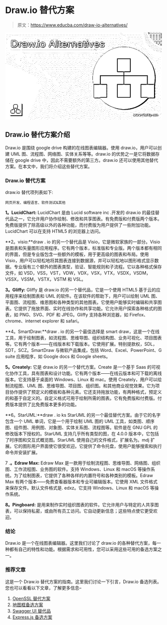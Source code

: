 # Draw.io 替代方案

> 原文：<https://www.educba.com/draw-io-alternatives/>

![Draw.io Alternatives](img/210a1eefb53ada3c948168067acfcac9.png)



## Draw.io 替代方案介绍

Draw.io 是围绕 google drive 构建的在线图表编辑器。使用 draw.io，用户可以创建 UML 图、流程图、网络图、实体关系等等。draw.io 的优势之一是它将数据存储在 google drive 中，因此不需要额外的第三方。draw.io 还可以使用其他替代方案。在本文中，我们将介绍这些替代方案。

### Draw.io 替代方案

draw.io 替代项列表如下:

<small>网页开发、编程语言、软件测试&其他</small>

**1。LucidChart:** LucidChart 是由 Lucid software inc .开发的 draw.io 的最佳替代品之一，它允许用户协作绘制、修改和共享图表。有免费版和付费版两个版本。免费版提供了除高级以外的各种功能，而付费版为用户提供了一些附加功能。LucidChart 可以在支持 HTML5 的浏览器上访问。

**2。visio:**draw . io 的另一个替代品是 Visio，它是微软家族的一部分。Visio 是图表和矢量图形应用程序。它有两个版本，标准版和专业版。两个版本都有相同的界面，但是专业版包含一些额外的模板，用于更高级的图表和布局。使用 Visio，用户可以轻松地将其图表连接到数据源，并可以轻松地以图形格式显示数据。专业版有三个额外的图表类型，验证、智能规则和子流程。它以各种格式保存文件，如 VSD，VSS，VST，VDW，VDX，VSX，VTX，VSDX，VSDM，VSSX，VSSM，VSTX，VSTM 和 VSL。

**3。Gliffy:** Gliffy 是 draw.io 的另一个替代品，它是一个使用 HTML5 基于云的应用程序来绘制图表和 UML 的软件。在该软件的帮助下，用户可以绘制 UML 图、平面图、流程图、维恩图和各种类型的其他图表。它使用户能够实时编辑和共享图表。它提供了拖放界面、实时在线协作和共享功能。它允许用户探索各种格式的图表，如 PNG、SVG、PDF 和 JPEG。Gliffy 支持各种浏览器，如 Firefox、chrome、internet explorer 和 safari。

**4。SmartDraw:**draw . io 的另一个最佳选择是 smart draw，这是一个在线工具，用于绘制图表，如流程图、思维导图、组织结构图、业务可视化、项目图表等。它有两个版本——在线版本和下载版本。它使用扩展。特别提款权，SDL，SDT，SCZ。SmartDraw 与微软产品集成，包括 Word、Excel、PowerPoint、G suite 应用程序，如 Google docs 和 Google sheets。

**5。Creately:** 它是 draw.io 的另一个替代方案。Create 是一个基于 Saas 的可视化协作工具，具有图表和设计功能。它有两个版本——在线云版本和可下载的离线版本。它支持基于桌面的 Windows、Linux 和 mac。使用 Creately，用户可以绘制流程图、UML 图、思维导图、项目图、组织图。和其他商业视觉效果。它为项目协作提供了预定义的模板和各种元素。它还支持拖放功能，有两种格式，预定义的和基于自定义的。自定义格式可用于绘制所需的图表。它有免费版和付费版。付费版本提供了比免费版本更多的功能。

**6。StarUML:**draw . io ks StarUML 的另一个最佳替代方案。由于它的名字包含一个 UML 单词，它是一个用于绘制 UML 图的 UML 工具，如类图、顺序图、组件图、用例图、对象图、实体关系图、流程图等。软件是在 GNU GPL 的修改版本下授权的。StarUML 支持几乎所有类型的图，在 4.0.0 版本中，它包括了时序图和交互式概览图。StarUML 使用自己的文件格式，扩展名为。mdj 扩展。它的图形用户界面使它很受欢迎。它提供了命令托盘，使用户能够搜索和执行命令并安装扩展。

7 .**。Edraw Max:** Edraw Max 是一款用于绘制流程图、思维导图、网络图、组织图、工作流程图、业务图的软件。支持 Windows、Linux 和 macOS 等操作系统。为了绘制图表，它提供了各种各样的内置符号和各种类别的模板。Edraw Max 有两个版本——免费查看器版本和专业可编辑版本。它使用 XML 文件格式来保存文件。默认文件格式是. edxz。它支持 Windows、Linux 和 macOS 等操作系统。

**8。Pingboard:** 是用来制作实时组织图表的软件。它允许用户与特定的人共享图表，可以保持私密，或由所有员工访问。它自动更新信息；这些特点使它更受欢迎。

### 结论

Draw.io 是一个在线图表编辑器。这里我们讨论了 draw.io 的各种替代方案，每一种都有自己的特性和功能。根据需求和可用性，您可以采用这些可用的备选方案之一。

### 推荐文章

这是一个 Draw.io 替代方案的指南。这里我们讨论一下引言，Draw.io 备选列表。您也可以看看以下文章，了解更多信息–

1.  [OpenSSL 替代方案](https://www.educba.com/openssl-alternatives/)
2.  [地图框备选方案](https://www.educba.com/mapbox-alternatives/)
3.  [Swagger UI 替代品](https://www.educba.com/swagger-ui-alternatives/)
4.  [Express.js 备选方案](https://www.educba.com/express-js-alternatives/)





